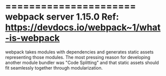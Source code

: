 
======================
webpack server 1.15.0
Ref: https://devdocs.io/webpack~1/what-is-webpack
======================
webpack takes modules with dependencies and generates static assets representing those modules. The most pressing reason for 
developing another module bundler was "Code Splitting" and that static assets should fit seamlessly together through modularization.
